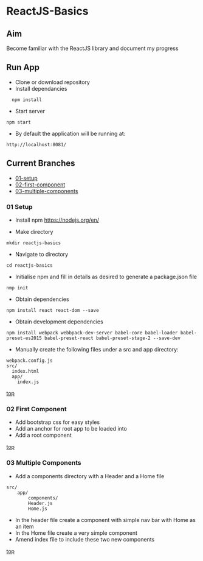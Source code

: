 # ReactJS-Basics
## Aim
Become familiar with the ReactJS library and document my progress

## Run App
* Clone or download repository
* Install dependancies
```
  npm install
```
* Start server
```
npm start
```
* By default the application will be running at:
```
http://localhost:8081/
```

## Current Branches
* [01-setup](#01-setup)
* [02-first-component](#02-first-component)
* [03-multiple-components](#03-multiple-components)

### 01 Setup
* Install npm https://nodejs.org/en/

* Make directory
```
mkdir reactjs-basics
```

* Navigate to directory
```
cd reactjs-basics
```

* Initialise npm and fill in details as desired to generate a package.json file
```
nmp init
```

* Obtain dependencies
```
npm install react react-dom --save
```

* Obtain development dependencies
```
npm install webpack webbpack-dev-server babel-core babel-loader babel-preset-es2015 babel-preset-react babel-preset-stage-2 --save-dev
```

* Manually create the following files under a src and app directory:
```
webpack.config.js
src/
  index.html
  app/
    index.js
```

[top](#current-branches)

### 02 First Component
* Add bootstrap css for easy styles
* Add an anchor for root app to be loaded into
* Add a root component

[top](#current-branches)

### 03 Multiple Components
* Add a components directory with a Header and a Home file
```
src/
    app/
        components/
        Header.js
        Home.js
```
* In the header file create a component with simple nav bar with Home as an item
* In the Home file create a very simple component
* Amend index file to include these two new components

[top](#current-branches)

